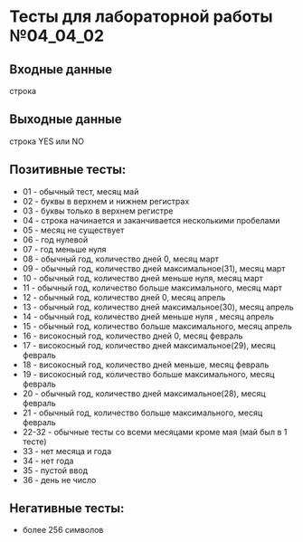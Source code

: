 # Тесты для лабораторной работы №04_04_02

## Входные данные
строка

## Выходные данные
строка YES или NO

## Позитивные тесты:
- 01 - обычный тест, месяц май
- 02 - буквы в верхнем и нижнем регистрах
- 03 - буквы только в верхнем регистре
- 04 - строка начинается и заканчивается несколькими пробелами
- 05 - месяц не существует
- 06 - год нулевой
- 07 - год меньше нуля 
- 08 - обычный год, количество дней 0, месяц март
- 09 - обычный год, количество дней максимальное(31), месяц март
- 10 - обычный год, количество дней меньше нуля, месяц март
- 11 - обычный год, количество больше максимального, месяц март
- 12 - обычный год, количество дней 0, месяц апрель
- 13 - обычный год, количество дней максимальное(30), месяц апрель
- 14 - обычный год, количество дней меньше нуля , месяц апрель
- 15 - обычный год, количество больше максимального, месяц апрель
- 16 - високосный год, количество дней 0, месяц февраль
- 17 - високосный год, количество дней максимальное(29), месяц февраль
- 18 - високосный год, количество дней меньше, месяц февраль
- 19 - високосный год, количество больше максимального, месяц февраль
- 20 - обычный год, количество дней максимальное(28), месяц февраль
- 21 - обычный год, количество больше максимального, месяц февраль
- 22-32 - обычные тесты со всеми месяцами кроме мая (май был в 1 тесте)
- 33 - нет месяца и года
- 34 - нет года
- 35 - пустой ввод 
- 36 - день не число

## Негативные тесты:
- более 256 символов
